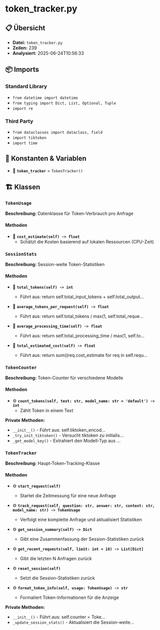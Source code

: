 # token_tracker.py

## 📋 Übersicht

- **Datei:** `token_tracker.py`
- **Zeilen:** 239
- **Analysiert:** 2025-06-24T10:56:33

## 📦 Imports

### Standard Library
- `from datetime import datetime`
- `from typing import Dict, List, Optional, Tuple`
- `import re`

### Third Party
- `from dataclasses import dataclass, field`
- `import tiktoken`
- `import time`

## 🔧 Konstanten & Variablen

- 📝 **`token_tracker`** = `TokenTracker()`

## 🏗️ Klassen

### `TokenUsage`

**Beschreibung:** Datenklasse für Token-Verbrauch pro Anfrage

#### Methoden

- 🔧 **`cost_estimate(self) -> float`**
  - Schätzt die Kosten basierend auf lokalen Ressourcen (CPU-Zeit)

### `SessionStats`

**Beschreibung:** Session-weite Token-Statistiken

#### Methoden

- 🔧 **`total_tokens(self) -> int`**
  - Führt aus: return self.total_input_tokens + self.total_output...

- 🔧 **`average_tokens_per_request(self) -> float`**
  - Führt aus: return self.total_tokens / max(1, self.total_reque...

- 🔧 **`average_processing_time(self) -> float`**
  - Führt aus: return self.total_processing_time / max(1, self.to...

- 🔧 **`total_estimated_cost(self) -> float`**
  - Führt aus: return sum((req.cost_estimate for req in self.requ...

### `TokenCounter`

**Beschreibung:** Token-Counter für verschiedene Modelle

#### Methoden

- ⚙️ **`count_tokens(self, text: str, model_name: str = 'default') -> int`**
  - Zählt Token in einem Text

**Private Methoden:**
- `__init__()` - Führt aus: self.tiktoken_encod...
- `_try_init_tiktoken()` - Versucht tiktoken zu initialis...
- `_get_model_key()` - Extrahiert den Modell-Typ aus ...

### `TokenTracker`

**Beschreibung:** Haupt-Token-Tracking-Klasse

#### Methoden

- ⚙️ **`start_request(self)`**
  - Startet die Zeitmessung für eine neue Anfrage

- ⚙️ **`track_request(self, question: str, answer: str, context: str, model_name: str) -> TokenUsage`**
  - Verfolgt eine komplette Anfrage und aktualisiert Statistiken

- ⚙️ **`get_session_summary(self) -> Dict`**
  - Gibt eine Zusammenfassung der Session-Statistiken zurück

- ⚙️ **`get_recent_requests(self, limit: int = 10) -> List[Dict]`**
  - Gibt die letzten N Anfragen zurück

- ⚙️ **`reset_session(self)`**
  - Setzt die Session-Statistiken zurück

- ⚙️ **`format_token_info(self, usage: TokenUsage) -> str`**
  - Formatiert Token-Informationen für die Anzeige

**Private Methoden:**
- `__init__()` - Führt aus: self.counter = Toke...
- `_update_session_stats()` - Aktualisiert die Session-weite...
